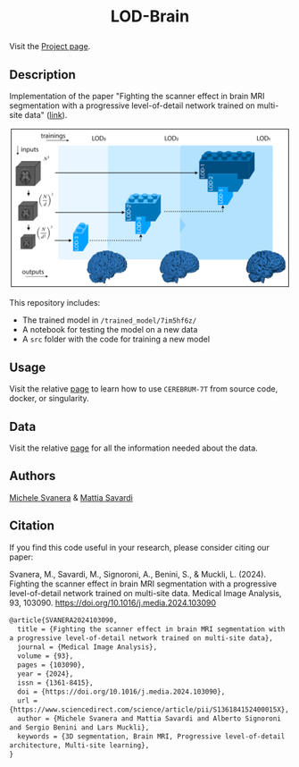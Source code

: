 # <p align="center">LOD-Brain</p>


Visit the [Project page](https://rocknroll87q.github.io/LOD-Brain/).

## Description

Implementation of the paper "Fighting the scanner effect in brain MRI segmentation with a progressive level-of-detail network trained on multi-site data" ([link](https://rocknroll87q.github.io/LOD-Brain/)).

<p align="center">
<img src="misc/training.png" width="700" />  
</p>

This repository includes: 

* The trained model in `/trained_model/7im5hf6z/`
* A notebook for testing the model on a new data
* A `src` folder with the code for training a new model

## Usage

Visit the relative [page](https://rocknroll87q.github.io/LOD-Brain/usage) to learn how to use `CEREBRUM-7T` from source code, docker, or singularity.

## Data

Visit the relative [page](https://rocknroll87q.github.io/LOD-Brain/data) for all the information needed about the data.

## Authors

[Michele Svanera](https://github.com/rockNroll87q)
&
[Mattia Savardi](https://github.com/msavardi)


## Citation

If you find this code useful in your research, please consider citing our paper:

Svanera, M., Savardi, M., Signoroni, A., Benini, S., & Muckli, L. (2024). Fighting the scanner effect in brain MRI segmentation with a progressive level-of-detail network trained on multi-site data. Medical Image Analysis, 93, 103090. https://doi.org/10.1016/j.media.2024.103090

```
@article{SVANERA2024103090,
  title = {Fighting the scanner effect in brain MRI segmentation with a progressive level-of-detail network trained on multi-site data},
  journal = {Medical Image Analysis},
  volume = {93},
  pages = {103090},
  year = {2024},
  issn = {1361-8415},
  doi = {https://doi.org/10.1016/j.media.2024.103090},
  url = {https://www.sciencedirect.com/science/article/pii/S136184152400015X},
  author = {Michele Svanera and Mattia Savardi and Alberto Signoroni and Sergio Benini and Lars Muckli},
  keywords = {3D segmentation, Brain MRI, Progressive level-of-detail architecture, Multi-site learning},
}
```

